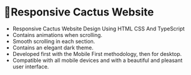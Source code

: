 # :cactus:Responsive Cactus Website

- Responsive Cactus Website Design Using HTML CSS And TypeScript
- Contains animations when scrolling.
- Smooth scrolling in each section.
- Contains an elegant dark theme.
- Developed first with the Mobile First methodology, then for desktop.
- Compatible with all mobile devices and with a beautiful and pleasant user interface.
